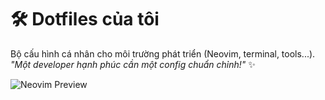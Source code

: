 # 🛠 Dotfiles của tôi

Bộ cấu hình cá nhân cho môi trường phát triển (Neovim, terminal, tools...).  
_"Một developer hạnh phúc cần một config chuẩn chỉnh!"_ ✨

![Neovim Preview](https://imgur.com/a/tLcnW03)
